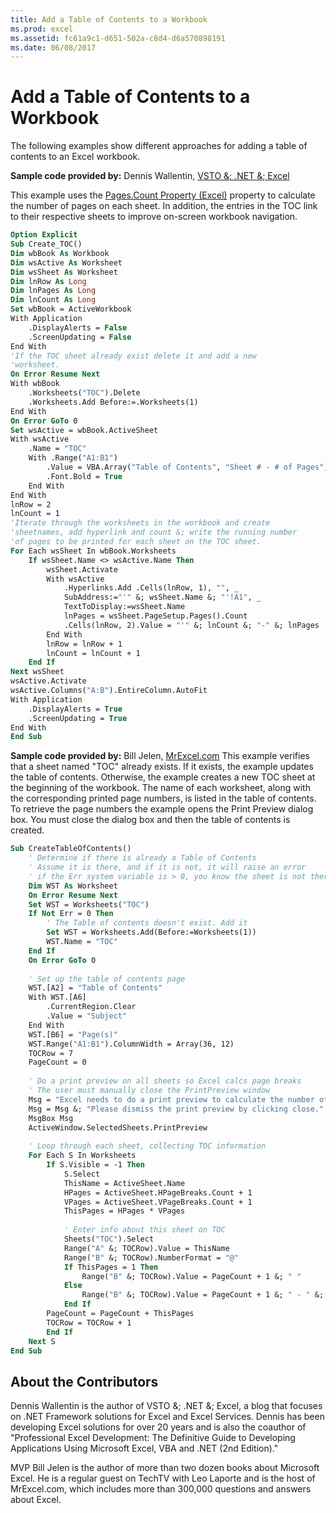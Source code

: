 ```yaml
---
title: Add a Table of Contents to a Workbook
ms.prod: excel
ms.assetid: fc61a9c1-d651-502a-c8d4-d6a570898191
ms.date: 06/08/2017
---
```



# Add a Table of Contents to a Workbook

The following examples show different approaches for adding a table of contents to an Excel workbook.


 **Sample code provided by:** Dennis Wallentin, [VSTO &; .NET &; Excel](http://xldennis.wordpress.com/)

This example uses the  [Pages.Count Property (Excel)](pages-count-property-excel.md) property to calculate the number of pages on each sheet. In addition, the entries in the TOC link to their respective sheets to improve on-screen workbook navigation.




```vb
Option Explicit 
Sub Create_TOC() 
Dim wbBook As Workbook 
Dim wsActive As Worksheet 
Dim wsSheet As Worksheet 
Dim lnRow As Long 
Dim lnPages As Long 
Dim lnCount As Long 
Set wbBook = ActiveWorkbook 
With Application 
    .DisplayAlerts = False 
    .ScreenUpdating = False 
End With 
'If the TOC sheet already exist delete it and add a new 
'worksheet. 
On Error Resume Next 
With wbBook 
    .Worksheets("TOC").Delete 
    .Worksheets.Add Before:=.Worksheets(1) 
End With 
On Error GoTo 0 
Set wsActive = wbBook.ActiveSheet 
With wsActive 
    .Name = "TOC" 
    With .Range("A1:B1") 
        .Value = VBA.Array("Table of Contents", "Sheet # - # of Pages") 
        .Font.Bold = True 
    End With 
End With 
lnRow = 2 
lnCount = 1 
'Iterate through the worksheets in the workbook and create 
'sheetnames, add hyperlink and count &; write the running number 
'of pages to be printed for each sheet on the TOC sheet. 
For Each wsSheet In wbBook.Worksheets 
    If wsSheet.Name <> wsActive.Name Then 
        wsSheet.Activate 
        With wsActive 
            .Hyperlinks.Add .Cells(lnRow, 1), "", _ 
            SubAddress:="'" &; wsSheet.Name &; "'!A1", _ 
            TextToDisplay:=wsSheet.Name 
            lnPages = wsSheet.PageSetup.Pages().Count 
            .Cells(lnRow, 2).Value = "'" &; lnCount &; "-" &; lnPages 
        End With 
        lnRow = lnRow + 1 
        lnCount = lnCount + 1 
    End If 
Next wsSheet 
wsActive.Activate 
wsActive.Columns("A:B").EntireColumn.AutoFit 
With Application 
    .DisplayAlerts = True 
    .ScreenUpdating = True 
End With 
End Sub
```

 **Sample code provided by:** Bill Jelen, [MrExcel.com](http://www.mrexcel.com/)
This example verifies that a sheet named "TOC" already exists. If it exists, the example updates the table of contents. Otherwise, the example creates a new TOC sheet at the beginning of the workbook. The name of each worksheet, along with the corresponding printed page numbers, is listed in the table of contents. To retrieve the page numbers the example opens the Print Preview dialog box. You must close the dialog box and then the table of contents is created.



```vb
Sub CreateTableOfContents() 
    ' Determine if there is already a Table of Contents 
    ' Assume it is there, and if it is not, it will raise an error 
    ' if the Err system variable is > 0, you know the sheet is not there 
    Dim WST As Worksheet 
    On Error Resume Next 
    Set WST = Worksheets("TOC") 
    If Not Err = 0 Then 
        ' The Table of contents doesn't exist. Add it 
        Set WST = Worksheets.Add(Before:=Worksheets(1)) 
        WST.Name = "TOC" 
    End If 
    On Error GoTo 0 
     
    ' Set up the table of contents page 
    WST.[A2] = "Table of Contents" 
    With WST.[A6] 
        .CurrentRegion.Clear 
        .Value = "Subject" 
    End With 
    WST.[B6] = "Page(s)" 
    WST.Range("A1:B1").ColumnWidth = Array(36, 12) 
    TOCRow = 7 
    PageCount = 0 
 
    ' Do a print preview on all sheets so Excel calcs page breaks 
    ' The user must manually close the PrintPreview window 
    Msg = "Excel needs to do a print preview to calculate the number of pages. " 
    Msg = Msg &; "Please dismiss the print preview by clicking close." 
    MsgBox Msg 
    ActiveWindow.SelectedSheets.PrintPreview 
 
    ' Loop through each sheet, collecting TOC information 
    For Each S In Worksheets 
        If S.Visible = -1 Then 
            S.Select 
            ThisName = ActiveSheet.Name 
            HPages = ActiveSheet.HPageBreaks.Count + 1 
            VPages = ActiveSheet.VPageBreaks.Count + 1 
            ThisPages = HPages * VPages 
 
            ' Enter info about this sheet on TOC 
            Sheets("TOC").Select 
            Range("A" &; TOCRow).Value = ThisName 
            Range("B" &; TOCRow).NumberFormat = "@" 
            If ThisPages = 1 Then 
                Range("B" &; TOCRow).Value = PageCount + 1 &; " " 
            Else 
                Range("B" &; TOCRow).Value = PageCount + 1 &; " - " &; PageCount + ThisPages 
            End If 
        PageCount = PageCount + ThisPages 
        TOCRow = TOCRow + 1 
        End If 
    Next S 
End Sub
```


## About the Contributors
<a name="AboutContributor"> </a>

Dennis Wallentin is the author of VSTO &; .NET &; Excel, a blog that focuses on .NET Framework solutions for Excel and Excel Services. Dennis has been developing Excel solutions for over 20 years and is also the coauthor of "Professional Excel Development: The Definitive Guide to Developing Applications Using Microsoft Excel, VBA and .NET (2nd Edition)." 

MVP Bill Jelen is the author of more than two dozen books about Microsoft Excel. He is a regular guest on TechTV with Leo Laporte and is the host of MrExcel.com, which includes more than 300,000 questions and answers about Excel. 


